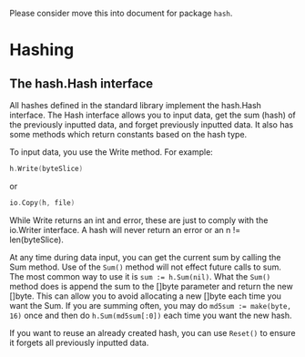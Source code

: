 Please consider move this into document for package ` hash `.

# Hashing

## The hash.Hash interface

All hashes defined in the standard library implement the hash.Hash interface. The Hash interface allows you to input data, get the sum (hash) of the previously inputted data, and forget previously inputted data. It also has some methods which return constants based on the hash type.

To input data, you use the Write method. For example:

```go
h.Write(byteSlice)
```

or

```go
io.Copy(h, file)
```

While Write returns an int and error, these are just to comply with the io.Writer interface. A hash will never return an error or an n != len(byteSlice).

At any time during data input, you can get the current sum by calling the Sum method. Use of the `Sum()` method will not effect future calls to sum. The most common way to use it is `sum := h.Sum(nil)`. What the `Sum()` method does is append the sum to the []byte parameter and return the new []byte. This can allow you to avoid allocating a new []byte each time you want the Sum. If you are summing often, you may do `md5sum := make(byte, 16)` once and then do `h.Sum(md5sum[:0])` each time you want the new hash.

If you want to reuse an already created hash, you can use `Reset()` to ensure it forgets all previously inputted data.
